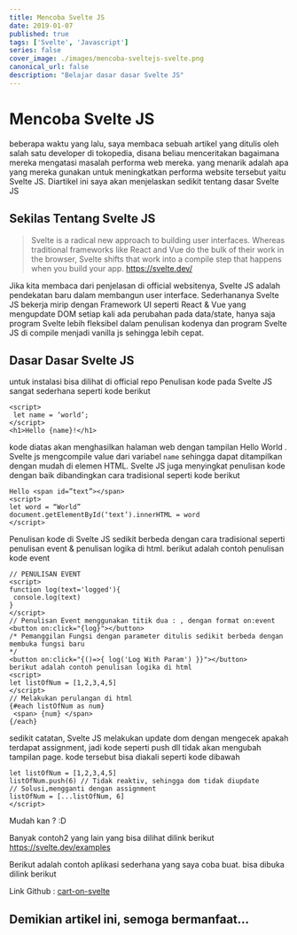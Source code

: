 ```yaml
---
title: Mencoba Svelte JS
date: 2019-01-07
published: true
tags: ['Svelte', 'Javascript']
series: false
cover_image: ./images/mencoba-sveltejs-svelte.png
canonical_url: false
description: "Belajar dasar dasar Svelte JS"
---
```

# Mencoba Svelte JS

beberapa waktu yang lalu, saya membaca sebuah artikel yang ditulis oleh salah satu developer di tokopedia, disana beliau menceritakan bagaimana mereka mengatasi masalah performa web mereka. yang menarik adalah apa yang mereka gunakan untuk meningkatkan performa website tersebut yaitu Svelte JS. Diartikel ini saya akan menjelaskan sedikit tentang dasar Svelte JS

## Sekilas Tentang Svelte JS
> Svelte is a radical new approach to building user interfaces. Whereas traditional frameworks like React and Vue do the bulk of their work in the browser, Svelte shifts that work into a compile step that happens when you build your app. https://svelte.dev/

Jika kita membaca dari penjelasan di official websitenya, Svelte JS adalah pendekatan baru dalam membangun user interface. Sederhananya Svelte JS bekerja mirip dengan Framework UI seperti React & Vue yang mengupdate DOM setiap kali ada perubahan pada data/state, hanya saja program Svelte lebih fleksibel dalam penulisan kodenya dan program Svelte JS di compile menjadi vanilla js sehingga lebih cepat.

## Dasar Dasar Svelte JS
untuk instalasi bisa dilihat di official repo
Penulisan kode pada Svelte JS sangat sederhana seperti kode berikut

````
<script>
 let name = ‘world’;
</script>
<h1>Hello {name}!</h1>
````

kode diatas akan menghasilkan halaman web dengan tampilan Hello World . Svelte js mengcompile value dari variabel `name` sehingga dapat ditampilkan dengan mudah di elemen HTML. Svelte JS juga menyingkat penulisan kode dengan baik dibandingkan cara tradisional seperti kode berikut

````
Hello <span id=”text”></span>
<script>
let word = “World”
document.getElementById(‘text’).innerHTML = word
</script>
````

Penulisan kode di Svelte JS sedikit berbeda dengan cara tradisional seperti penulisan event & penulisan logika di html. berikut adalah contoh penulisan kode event


````
// PENULISAN EVENT
<script>
function log(text='logged'){
 console.log(text)
}
</script>
// Penulisan Event menggunakan titik dua : , dengan format on:event
<button on:click="{log}"></button>
/* Pemanggilan Fungsi dengan parameter ditulis sedikit berbeda dengan membuka fungsi baru
*/  
<button on:click="{()=>{ log('Log With Param') }}"></button>
berikut adalah contoh penulisan logika di html
<script>
let listOfNum = [1,2,3,4,5]
</script>
// Melakukan perulangan di html
{#each listOfNum as num}
 <span> {num} </span>
{/each}
````

sedikit catatan, Svelte JS melakukan update dom dengan mengecek apakah terdapat assignment, jadi kode seperti push dll tidak akan mengubah tampilan page. kode tersebut bisa diakali seperti kode dibawah
````<script>
let listOfNum = [1,2,3,4,5]
listOfNum.push(6) // Tidak reaktiv, sehingga dom tidak diupdate
// Solusi,mengganti dengan assignment
listOfNum = [...listOfNum, 6]
</script>
````
Mudah kan ? :D

Banyak contoh2 yang lain yang bisa dilihat dilink berikut https://svelte.dev/examples

Berikut adalah contoh aplikasi sederhana yang saya coba buat. bisa dibuka dilink berikut 

Link Github : [cart-on-svelte](https://github.com/naufalafif/cart-on-svelte)

## Demikian artikel ini, semoga bermanfaat…

